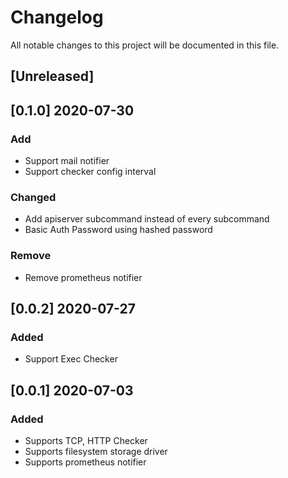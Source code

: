 # Changelog
All notable changes to this project will be documented in this file.

## [Unreleased]


## [0.1.0] 2020-07-30
### Add
- Support mail notifier
- Support checker config interval

### Changed
- Add apiserver subcommand instead of every subcommand
- Basic Auth Password using hashed password

### Remove
- Remove prometheus notifier


## [0.0.2] 2020-07-27
### Added
- Support Exec Checker

## [0.0.1] 2020-07-03
### Added
- Supports TCP, HTTP Checker
- Supports filesystem storage driver
- Supports prometheus notifier